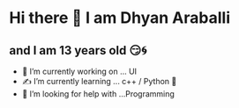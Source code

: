 # Hi there 👋 I am Dhyan Araballi
## and  I am 13 years old 😏🌀

- 🔭 I’m currently working on ... UI
- ✍ I’m currently learning ... c++ / Python 🐍
- 🤔 I’m looking for help with ...Programming




